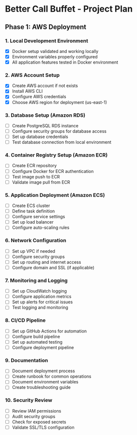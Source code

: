 # Better Call Buffet - Project Plan

## Phase 1: AWS Deployment

### 1. Local Development Environment
- [x] Docker setup validated and working locally
- [x] Environment variables properly configured
- [x] All application features tested in Docker environment

### 2. AWS Account Setup
- [x] Create AWS account if not exists
- [x] Install AWS CLI
- [x] Configure AWS credentials
- [x] Choose AWS region for deployment (us-east-1)

### 3. Database Setup (Amazon RDS)
- [ ] Create PostgreSQL RDS instance
- [ ] Configure security groups for database access
- [ ] Set up database credentials
- [ ] Test database connection from local environment

### 4. Container Registry Setup (Amazon ECR)
- [ ] Create ECR repository
- [ ] Configure Docker for ECR authentication
- [ ] Test image push to ECR
- [ ] Validate image pull from ECR

### 5. Application Deployment (Amazon ECS)
- [ ] Create ECS cluster
- [ ] Define task definition
- [ ] Configure service settings
- [ ] Set up load balancer
- [ ] Configure auto-scaling rules

### 6. Network Configuration
- [ ] Set up VPC if needed
- [ ] Configure security groups
- [ ] Set up routing and internet access
- [ ] Configure domain and SSL (if applicable)

### 7. Monitoring and Logging
- [ ] Set up CloudWatch logging
- [ ] Configure application metrics
- [ ] Set up alerts for critical issues
- [ ] Test logging and monitoring

### 8. CI/CD Pipeline
- [ ] Set up GitHub Actions for automation
- [ ] Configure build pipeline
- [ ] Set up automated testing
- [ ] Configure deployment pipeline

### 9. Documentation
- [ ] Document deployment process
- [ ] Create runbook for common operations
- [ ] Document environment variables
- [ ] Create troubleshooting guide

### 10. Security Review
- [ ] Review IAM permissions
- [ ] Audit security groups
- [ ] Check for exposed secrets
- [ ] Validate SSL/TLS configuration
